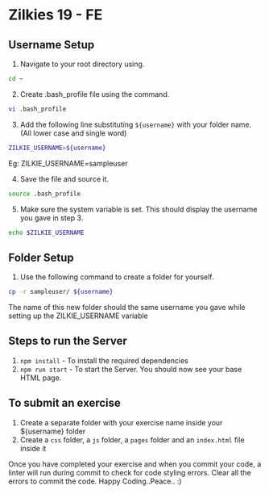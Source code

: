 # Zilkies 19 - FE

## Username Setup

1. Navigate to your root directory using.
```sh
cd ~
```
2. Create .bash_profile file using the command.
```sh
vi .bash_profile
```
3. Add the following line substituting `${username}` with your folder name. (All lower case and single word)
```sh
ZILKIE_USERNAME=${username}
```
Eg: ZILKIE_USERNAME=sampleuser

4. Save the file and source it.
```sh
source .bash_profile
```
5. Make sure the system variable is set. This should display the username you gave in step  3.
```sh
echo $ZILKIE_USERNAME
```

## Folder Setup
1. Use the following command to create a folder for yourself.
```sh
cp -r sampleuser/ ${username} 
```

The name of this new folder should the same username you gave while setting up the ZILKIE_USERNAME variable

## Steps to run the Server
1. `npm install` - To install the required dependencies
2. `npm run start` - To start the Server. You should now see your base HTML page.

## To submit an exercise
1. Create a separate folder with your exercise name inside your ${username} folder
2. Create a `css` folder, a `js` folder, a `pages` folder and an `index.html` file inside it

Once you have completed your exercise and when you commit your code, a linter will run during commit to check for code styling errors. Clear all the errors to commit the code. Happy Coding..Peace.. :)
